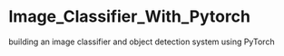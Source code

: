 # Image_Classifier_With_Pytorch
building an image classifier and object detection system using PyTorch
